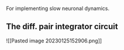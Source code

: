 For implementing slow neuronal dynamics.

## The diff. pair integrator circuit

![[Pasted image 20230125152906.png]]